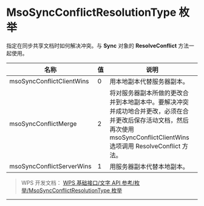 # MsoSyncConflictResolutionType 枚举

指定在同步共享文档时如何解决冲突。与 **Sync** 对象的 **ResolveConflict** 方法一起使用。

| 名称                      | 值  | 说明                                                                                                                                                                       |
|---------------------------|-----|----------------------------------------------------------------------------------------------------------------------------------------------------------------------------|
| msoSyncConflictClientWins | 0   | 用本地副本代替服务器副本。                                                                                                                                                 |
| msoSyncConflictMerge      | 2   | 将对服务器副本所做的更改合并到本地副本中。要解决冲突并成功地合并更改，必须在合并更改后保存活动文档，然后再次使用 msoSyncConflictClientWins 选项调用 ResolveConflict 方法。 |
| msoSyncConflictServerWins | 1   | 用服务器副本代替本地副本。                                                                                                                                                 |

> WPS 开发文档： [WPS 基础接口/文字 API 参考/枚举/MsoSyncConflictResolutionType 枚举](https://qn.cache.wpscdn.cn/encs/doc/office_v19/topics/WPS%20%E5%9F%BA%E7%A1%80%E6%8E%A5%E5%8F%A3/%E6%96%87%E5%AD%97%20API%20%E5%8F%82%E8%80%83/%E6%9E%9A%E4%B8%BE/MsoSyncConflictResolutionType%20%E6%9E%9A%E4%B8%BE.html)

------------------------------------------------------------------------
